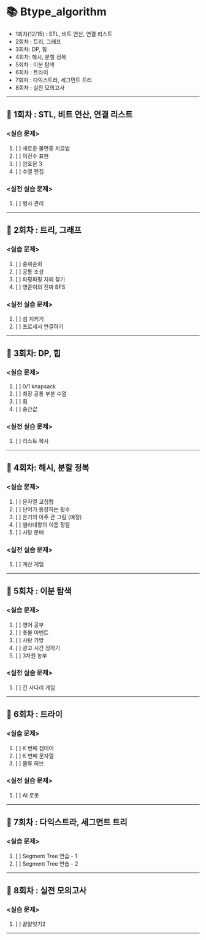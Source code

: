 # :books: Btype_algorithm

- 1회차(12/15) : STL, 비트 연산, 연결 리스트
- 2회차 : 트리, 그래프
- 3회차: DP,  힙
- 4회차: 해시, 분할 정복
- 5회차 : 이분 탐색
- 6회차 : 트라이
- 7회차 : 다익스트라, 세그먼트 트리
- 8회차 : 실전 모의고사

<hr/>

## :closed_book: 1회차 : STL, 비트 연산, 연결 리스트

### <실습 문제>

1. [ ] 새로운 불면증 치료법
2. [ ] 이진수 표현
3. [ ] 암호문 3
4. [ ] 수열 편집

### <실전 실습 문제>

1. [ ] 병사 관리

<hr/>

## :closed_book: 2회차 : 트리, 그래프

### <실습 문제>

1. [ ] 중위순회
2. [ ] 공통 조상
3. [ ] 파핑파핑 지뢰 찾기
4. [ ] 영준이의 진짜 BFS


### <실전 실습 문제>

1. [ ] 섬 지키기
2. [ ] 프로세서 연결하기

<hr/>

## :closed_book: 3회차: DP,  힙

### <실습 문제>

1. [ ] 0/1 knapsack
2. [ ] 최장 공통 부분 수열
3. [ ] 힙
4. [ ] 중간값

### <실전 실습 문제>

1. [ ] 리스트 복사

<hr/>

## :closed_book: 4회차: 해시, 분할 정복

### <실습 문제>

1. [ ] 문자열 교집합
2. [ ] 단어가 등장하는 횟수
3. [ ] 은기의 아주 큰 그림 (예정)
4. [ ] 염라대왕의 이름 정렬
5. [ ] 사탕 분배

### <실전 실습 문제>

1. [ ] 계산 게임

<hr/>

## :closed_book: 5회차 : 이분 탐색

### <실습 문제>

1. [ ] 영어 공부
2. [ ] 촛불 이벤트
3. [ ] 사탕 가방
4. [ ] 광고 시간 정하기
5. [ ] 3차원 농부

### <실전 실습 문제>

1. [ ] 긴 사다리 게임

<hr/>

## :closed_book: 6회차 : 트라이

### <실습 문제>

1. [ ] K 번째 접미어
2. [ ] K 번째 문자열
3. [ ] 물류 허브

### <실전 실습 문제>

1. [ ] AI 로봇

<hr/>

## :closed_book: 7회차 : 다익스트라, 세그먼트 트리

### <실습 문제>
1. [ ] Segment Tree 연습 - 1
2. [ ] Segment Tree 연습 - 2

<hr/>

## :closed_book: 8회차 : 실전 모의고사

### <실습 문제>

1. [ ] 끝말잇기2


<hr/>
